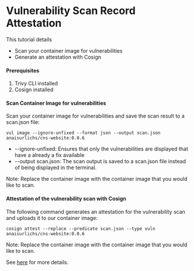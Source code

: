# Vulnerability Scan Record Attestation

This tutorial details 

- Scan your container image for vulnerabilities
- Generate an attestation with Cosign

#### Prerequisites

1. Trivy CLI installed
2. Cosign installed 

#### Scan Container Image for vulnerabilities

Scan your container image for vulnerabilities and save the scan result to a scan.json file:
```
vul image --ignore-unfixed --format json --output scan.json anaisurlichs/cns-website:0.0.6
```

* --ignore-unfixed: Ensures that only the vulnerabilities are displayed that have a already a fix available
* --output scan.json: The scan output is saved to a scan.json file instead of being displayed in the terminal.

Note: Replace the container image with the container image that you would like to scan.

#### Attestation of the vulnerability scan with Cosign

The following command generates an attestation for the vulnerability scan and uploads it to our container image:
```
cosign attest --replace --predicate scan.json --type vuln anaisurlichs/cns-website:0.0.6
```

Note: Replace the container image with the container image that you would like to scan.

See [here][vuln-attestation] for more details.

[vuln-attestation]: ../../docs/supply-chain/attestation/vuln.md